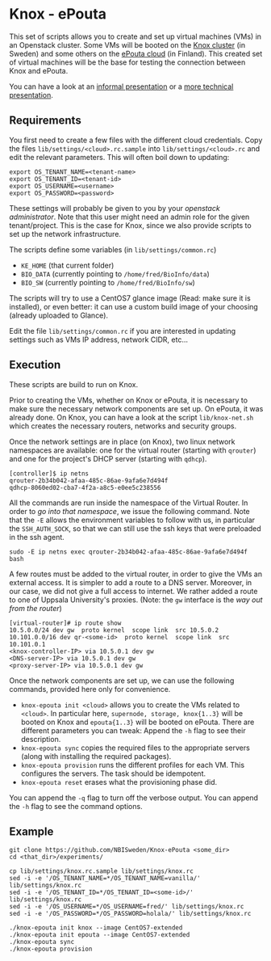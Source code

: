 # Knox - ePouta

This set of scripts allows you to create and set up virtual machines
(VMs) in an Openstack cluster. Some VMs will be booted on
the [Knox cluster](http://knox.bils.se/horizon) (in Sweden) and some
others on the [ePouta cloud](https://research.csc.fi/epouta) (in
Finland).  This created set of virtual machines will be the base for
testing the connection between Knox and ePouta.

You can have a look at
an
[informal presentation](https://nbisweden.github.io/Knox-ePouta/informal) or
a
[more technical presentation](https://nbisweden.github.io/Knox-ePouta/).

## Requirements
You first need to create a few files with the different cloud
credentials. Copy the files `lib/settings/<cloud>.rc.sample` into
`lib/settings/<cloud>.rc` and edit the relevant parameters. This will
often boil down to updating:

	export OS_TENANT_NAME=<tenant-name>
	export OS_TENANT_ID=<tenant-id>
	export OS_USERNAME=<username>
	export OS_PASSWORD=<password>

These settings will probably be given to you by your _openstack
administrator_. Note that this user might need an admin role for the
given tenant/project. This is the case for Knox, since we also provide
scripts to set up the network infrastructure.

The scripts define some variables (in `lib/settings/common.rc`)
* `KE_HOME` (that current folder)
* `BIO_DATA` (currently pointing to `/home/fred/BioInfo/data`)
* `BIO_SW` (currently pointing to `/home/fred/BioInfo/sw`)

The scripts will try to use a CentOS7 glance image (Read: make sure it
is installed), or even better: it can use a custom build image of your
choosing (already uploaded to Glance).

Edit the file `lib/settings/common.rc` if you are interested in
updating settings such as VMs IP address, network CIDR, etc...

## Execution

These scripts are build to run on Knox.

Prior to creating the VMs, whether on Knox or ePouta, it is necessary
to make sure the necessary network components are set up.  On ePouta,
it was already done. On Knox, you can have a look at the script
`lib/knox-net.sh` which creates the necessary routers, networks and
security groups.

Once the network settings are in place (on Knox), two linux network
namespaces are available: one for the virtual router (starting with
`qrouter`) and one for the project's DHCP server (starting with
`qdhcp`).

	[controller]$ ip netns
	qrouter-2b34b042-afaa-485c-86ae-9afa6e7d494f
	qdhcp-8060ed02-cba7-4f2a-a8c5-e0ee5c238556


All the commands are run inside the namespace of the Virtual
Router. In order to _go into that namespace_, we issue the following
command. Note that the `-E` allows the environment variables to follow
with us, in particular the `SSH_AUTH_SOCK`, so that we can still use
the ssh keys that were preloaded in the ssh agent.

	sudo -E ip netns exec qrouter-2b34b042-afaa-485c-86ae-9afa6e7d494f bash
	
A few routes must be added to the virtual router, in order to give the
VMs an external access. It is simpler to add a route to a DNS
server. Moreover, in our case, we did not give a full access to
internet. We rather added a route to one of Uppsala University's
proxies. (Note: the `gw` interface is the _way out from the router_)

	[virtual-router]# ip route show
	10.5.0.0/24 dev gw  proto kernel  scope link  src 10.5.0.2 
	10.101.0.0/16 dev qr-<some-id>  proto kernel  scope link  src 10.101.0.1 
	<knox-controller-IP> via 10.5.0.1 dev gw 
	<DNS-server-IP> via 10.5.0.1 dev gw 
	<proxy-server-IP> via 10.5.0.1 dev gw 

Once the network components are set up, we can use the following
commands, provided here only for convenience.

* `knox-epouta init <cloud>` allows you to create the VMs related to
`<cloud>`. In particular here, `supernode, storage, knox{1..3}` will
be booted on Knox and `epouta{1..3}` will be booted on ePouta. There
are different parameters you can tweak: Append the `-h` flag to see
their description.
* `knox-epouta sync` copies the required files to the appropriate
servers (along with installing the required packages).
* `knox-epouta provision` runs the different profiles for each
VM. This configures the servers. The task should be idempotent.
* `knox-epouta reset` erases what the provisioning phase did.

You can append the `-q` flag to turn off the verbose output.
You can append the `-h` flag to see the command options.

## Example

	git clone https://github.com/NBISweden/Knox-ePouta <some_dir>
	cd <that_dir>/experiments/
	
	cp lib/settings/knox.rc.sample lib/settings/knox.rc
	sed -i -e '/OS_TENANT_NAME=*/OS_TENANT_NAME=vanilla/' lib/settings/knox.rc
	sed -i -e '/OS_TENANT_ID=*/OS_TENANT_ID=<some-id>/' lib/settings/knox.rc
	sed -i -e '/OS_USERNAME=*/OS_USERNAME=fred/' lib/settings/knox.rc
	sed -i -e '/OS_PASSWORD=*/OS_PASSWORD=holala/' lib/settings/knox.rc
	
	./knox-epouta init knox --image CentOS7-extended
	./knox-epouta init epouta --image CentOS7-extended
	./knox-epouta sync
	./knox-epouta provision


